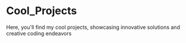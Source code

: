 # Cool_Projects
Here, you'll find my cool projects, showcasing innovative solutions and creative coding endeavors
